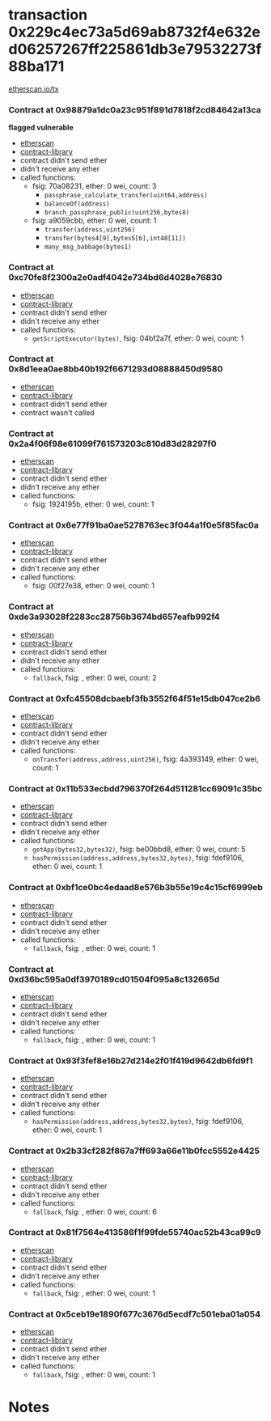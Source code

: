 # transaction 0x229c4ec73a5d69ab8732f4e632ed06257267ff225861db3e79532273f88ba171

[etherscan.io/tx](https://etherscan.io/tx/0x229c4ec73a5d69ab8732f4e632ed06257267ff225861db3e79532273f88ba171)


### Contract at 0x98879a1dc0a23c951f891d7818f2cd84642a13ca

**flagged vulnerable**

* [etherscan](https://etherscan.io/address/0x98879a1dc0a23c951f891d7818f2cd84642a13ca)
* [contract-library](https://contract-library.com/contracts/Ethereum/98879a1dc0a23c951f891d7818f2cd84642a13ca)
* contract didn't send ether
* didn't receive any ether
* called functions:
    * fsig: 70a08231, ether: 0 wei, count: 3
        * `passphrase_calculate_transfer(uint64,address)`
        * `balanceOf(address)`
        * `branch_passphrase_public(uint256,bytes8)`
    * fsig: a9059cbb, ether: 0 wei, count: 1
        * `transfer(address,uint256)`
        * `transfer(bytes4[9],bytes5[6],int48[11])`
        * `many_msg_babbage(bytes1)`


### Contract at 0xc70fe8f2300a2e0adf4042e734bd6d4028e76830

* [etherscan](https://etherscan.io/address/0xc70fe8f2300a2e0adf4042e734bd6d4028e76830)
* [contract-library](https://contract-library.com/contracts/Ethereum/c70fe8f2300a2e0adf4042e734bd6d4028e76830)
* contract didn't send ether
* didn't receive any ether
* called functions:
    * `getScriptExecutor(bytes)`, fsig: 04bf2a7f, ether: 0 wei, count: 1


### Contract at 0x8d1eea0ae8bb40b192f6671293d08888450d9580

* [etherscan](https://etherscan.io/address/0x8d1eea0ae8bb40b192f6671293d08888450d9580)
* [contract-library](https://contract-library.com/contracts/Ethereum/8d1eea0ae8bb40b192f6671293d08888450d9580)
* contract didn't send ether
* contract wasn't called


### Contract at 0x2a4f06f98e61099f761573203c810d83d28297f0

* [etherscan](https://etherscan.io/address/0x2a4f06f98e61099f761573203c810d83d28297f0)
* [contract-library](https://contract-library.com/contracts/Ethereum/2a4f06f98e61099f761573203c810d83d28297f0)
* contract didn't send ether
* didn't receive any ether
* called functions:
    * fsig: 1924195b, ether: 0 wei, count: 1


### Contract at 0x6e77f91ba0ae5278763ec3f044a1f0e5f85fac0a

* [etherscan](https://etherscan.io/address/0x6e77f91ba0ae5278763ec3f044a1f0e5f85fac0a)
* [contract-library](https://contract-library.com/contracts/Ethereum/6e77f91ba0ae5278763ec3f044a1f0e5f85fac0a)
* contract didn't send ether
* didn't receive any ether
* called functions:
    * fsig: 00f27e38, ether: 0 wei, count: 1


### Contract at 0xde3a93028f2283cc28756b3674bd657eafb992f4

* [etherscan](https://etherscan.io/address/0xde3a93028f2283cc28756b3674bd657eafb992f4)
* [contract-library](https://contract-library.com/contracts/Ethereum/de3a93028f2283cc28756b3674bd657eafb992f4)
* contract didn't send ether
* didn't receive any ether
* called functions:
    * `fallback`, fsig: , ether: 0 wei, count: 2


### Contract at 0xfc45508dcbaebf3fb3552f64f51e15db047ce2b6

* [etherscan](https://etherscan.io/address/0xfc45508dcbaebf3fb3552f64f51e15db047ce2b6)
* [contract-library](https://contract-library.com/contracts/Ethereum/fc45508dcbaebf3fb3552f64f51e15db047ce2b6)
* contract didn't send ether
* didn't receive any ether
* called functions:
    * `onTransfer(address,address,uint256)`, fsig: 4a393149, ether: 0 wei, count: 1


### Contract at 0x11b533ecbdd796370f264d511281cc69091c35bc

* [etherscan](https://etherscan.io/address/0x11b533ecbdd796370f264d511281cc69091c35bc)
* [contract-library](https://contract-library.com/contracts/Ethereum/11b533ecbdd796370f264d511281cc69091c35bc)
* contract didn't send ether
* didn't receive any ether
* called functions:
    * `getApp(bytes32,bytes32)`, fsig: be00bbd8, ether: 0 wei, count: 5
    * `hasPermission(address,address,bytes32,bytes)`, fsig: fdef9106, ether: 0 wei, count: 1


### Contract at 0xbf1ce0bc4edaad8e576b3b55e19c4c15cf6999eb

* [etherscan](https://etherscan.io/address/0xbf1ce0bc4edaad8e576b3b55e19c4c15cf6999eb)
* [contract-library](https://contract-library.com/contracts/Ethereum/bf1ce0bc4edaad8e576b3b55e19c4c15cf6999eb)
* contract didn't send ether
* didn't receive any ether
* called functions:
    * `fallback`, fsig: , ether: 0 wei, count: 1


### Contract at 0xd36bc595a0df3970189cd01504f095a8c132665d

* [etherscan](https://etherscan.io/address/0xd36bc595a0df3970189cd01504f095a8c132665d)
* [contract-library](https://contract-library.com/contracts/Ethereum/d36bc595a0df3970189cd01504f095a8c132665d)
* contract didn't send ether
* didn't receive any ether
* called functions:
    * `fallback`, fsig: , ether: 0 wei, count: 1


### Contract at 0x93f3fef8e16b27d214e2f01f419d9642db6fd9f1

* [etherscan](https://etherscan.io/address/0x93f3fef8e16b27d214e2f01f419d9642db6fd9f1)
* [contract-library](https://contract-library.com/contracts/Ethereum/93f3fef8e16b27d214e2f01f419d9642db6fd9f1)
* contract didn't send ether
* didn't receive any ether
* called functions:
    * `hasPermission(address,address,bytes32,bytes)`, fsig: fdef9106, ether: 0 wei, count: 1


### Contract at 0x2b33cf282f867a7ff693a66e11b0fcc5552e4425

* [etherscan](https://etherscan.io/address/0x2b33cf282f867a7ff693a66e11b0fcc5552e4425)
* [contract-library](https://contract-library.com/contracts/Ethereum/2b33cf282f867a7ff693a66e11b0fcc5552e4425)
* contract didn't send ether
* didn't receive any ether
* called functions:
    * `fallback`, fsig: , ether: 0 wei, count: 6


### Contract at 0x81f7564e413586f1f99fde55740ac52b43ca99c9

* [etherscan](https://etherscan.io/address/0x81f7564e413586f1f99fde55740ac52b43ca99c9)
* [contract-library](https://contract-library.com/contracts/Ethereum/81f7564e413586f1f99fde55740ac52b43ca99c9)
* contract didn't send ether
* didn't receive any ether
* called functions:
    * `fallback`, fsig: , ether: 0 wei, count: 1


### Contract at 0x5ceb19e1890f677c3676d5ecdf7c501eba01a054

* [etherscan](https://etherscan.io/address/0x5ceb19e1890f677c3676d5ecdf7c501eba01a054)
* [contract-library](https://contract-library.com/contracts/Ethereum/5ceb19e1890f677c3676d5ecdf7c501eba01a054)
* contract didn't send ether
* didn't receive any ether
* called functions:
    * `fallback`, fsig: , ether: 0 wei, count: 1

# Notes

